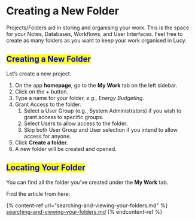 # Creating a New Folder

Projects/Folders aid in storing and organising your work. This is the space for your Notes, Databases, Workflows, and User Interfaces. Feel free to create as many folders as you want to keep your work organised in Lucy.

## <mark style="color:blue;">Creating a New Folder</mark>

Let’s create a new project.

1. On the app **homepage**, go to the **My Work** tab on the left sidebar.
2. Click on the + button.
3. Type a name for your folder, _e.g., Energy Budgeting._
4. Grant Access to the folder.
   1. Select a User Group (e.g., System Administrators) if you wish to grant access to specific groups.
   2. Select Users to allow access to the folder.
   3. Skip both User Group and User selection if you intend to allow access for anyone.
5. Click **Create a folder.**
6. A new folder will be created and opened.

## <mark style="color:blue;">Locating Your Folder</mark>

You can find all the folder you've created under the **My Work** tab.

Find the article from here:

{% content-ref url="searching-and-viewing-your-folders.md" %}
[searching-and-viewing-your-folders.md](searching-and-viewing-your-folders.md)
{% endcontent-ref %}
